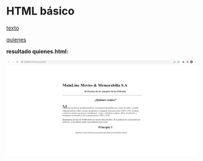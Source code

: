 # HTML básico

[texto](https://github.com/angelaserantes/boletin07--html-basico/blob/main/texto.html)

[quienes](https://github.com/angelaserantes/boletin07--html-basico/blob/main/quienes.html)

**resultado quienes.html:**


![resultado](/resultado.png)